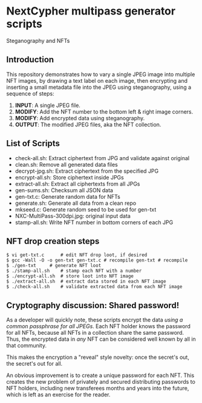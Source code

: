 
# NextCypher multipass generator scripts

Steganography and NFTs

## Introduction

This repository demonstrates how to vary a single JPEG image into multiple
NFT images, by drawing a text label on each image, then encrypting and
inserting a small metadata file into the JPEG using steganography, using
a sequence of steps:

1. **INPUT**: A single JPEG file.
2. **MODIFY**: Add the NFT number to the bottom left & right image corners.
3. **MODIFY**: Add encrypted data using steganography.
4. **OUTPUT**: The modified JPEG files, aka the NFT collection.

## List of Scripts

* check-all.sh: Extract ciphertext from JPG and validate against original
* clean.sh: Remove all generated data files
* decrypt-jpg.sh: Extract ciphertext from the specified JPG
* encrypt-all.sh: Store ciphertext inside JPGs
* extract-all.sh: Extract all ciphertexts from all JPGs
* gen-sums.sh: Checksum all JSON data
* gen-txt.c: Generate random data for NFTs
* generate.sh: Generate all data from a clean repo
* mkseed.c: Generate random seed to be used for gen-txt
* NXC-MultiPass-300dpi.jpg: original input data
* stamp-all.sh: Write NFT number in bottom corners of each JPG

## NFT drop creation steps

```
$ vi get-txt.c		# edit NFT drop loot, if desired
$ gcc -Wall -O -o gen-txt gen-txt.c # recompile gen-txt # recompile
$ ./gen-txt		# generate NFT loot
$ ./stamp-all.sh	# stamp each NFT with a number
$ ./encrypt-all.sh	# store loot into NFT image
$ ./extract-all.sh	# extract data stored in each NFT image
$ ./check-all.sh	# validate extracted data from each NFT image
```

## Cryptography discussion: Shared password!

As a developer will quickly note, these scripts encrypt the data
*using a common passphrase for all JPEGs*.  Each NFT holder knows the
password for all NFTs, because all NFTs in a collection share the same
password.  Thus, the encrypted data in *any* NFT can be considered well
known by all in that community.

This makes the encryption a "reveal" style novelty:
once the secret's out, the secret's out for all.

An obvious improvement is to create a unique password for each NFT.
This creates the new problem of privately and secured distributing
passwords to NFT holders, including new transferees months and years
into the future, which is left as an exercise for the reader.


